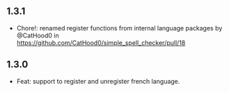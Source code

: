## 1.3.1

* Chore!: renamed register functions from internal language packages by @CatHood0 in https://github.com/CatHood0/simple_spell_checker/pull/18

## 1.3.0

* Feat: support to register and unregister french language.
